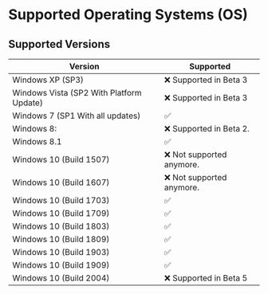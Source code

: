 # Supported Operating Systems (OS)

## Supported Versions

| Version | Supported          |
| ------- | ------------------ |  
| Windows XP (SP3)   | :x: Supported in Beta 3|
| Windows Vista (SP2 With Platform Update)   | :x: Supported in  Beta 3 |
| Windows 7 (SP1 With all updates)   | :white_check_mark: |
| Windows 8: | :x:  Supported in Beta 2. |
| Windows 8.1 | :white_check_mark: |
| Windows 10 (Build 1507)   | :x: Not supported anymore. |
| Windows 10 (Build 1607)   | :x: Not supported anymore. |
| Windows 10 (Build 1703)   | :white_check_mark: |
| Windows 10 (Build 1709)   | :white_check_mark: |
| Windows 10 (Build 1803)   | :white_check_mark: |
| Windows 10 (Build 1809)   | :white_check_mark: |
| Windows 10 (Build 1903)   | :white_check_mark: |
| Windows 10 (Build 1909)   | :white_check_mark: |
| Windows 10 (Build 2004)   | :x: Supported in Beta 5 |
